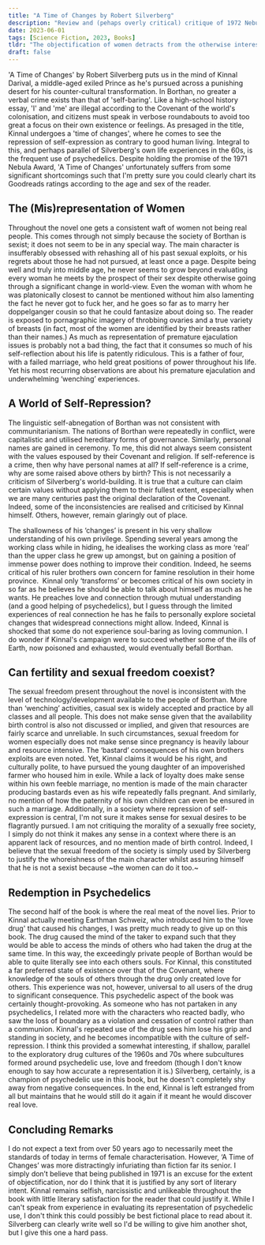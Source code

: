 ```yaml
---
title: "A Time of Changes by Robert Silverberg"
description: "Review and (pehaps overly critical) critique of 1972 Nebula Award Winner 'A Time of Changes' by Robert Silverberg."
date: 2023-06-01
tags: [Science Fiction, 2023, Books]
tldr: "The objectification of women detracts from the otherwise interesting exploration of psychedelics and significantly dates the text."
draft: false
---
```


'A Time of Changes' by Robert Silverberg puts us in the mind of Kinnal Darival, a middle-aged exiled Prince as he's pursued across a punishing desert for his counter-cultural transformation. In Borthan, no greater a verbal crime exists than that of 'self-baring'. Like a high-school history essay, 'I' and 'me' are illegal according to the Covenant of the world's colonisation, and citizens must speak in verbose roundabouts to avoid too great a focus on their own existence or feelings. As presaged in the title, Kinnal undergoes a 'time of changes', where he comes to see the repression of self-expression as contrary to good human living. Integral to this, and perhaps parallel of Silverberg's own life experiences in the 60s, is the frequent use of psychedelics. Despite holding the promise of the 1971 Nebula Award, 'A Time of Changes' unfortunately suffers from some significant shortcomings such that I'm pretty sure you could clearly chart its Goodreads ratings according to the age and sex of the reader.

## The (Mis)representation of Women
Throughout the novel one gets a consistent waft of women not being real people. This comes through not simply because the society of Borthan is sexist; it does not seem to be in any special way. The main character is insufferably obsessed with rehashing all of his past sexual exploits, or his regrets about those he had not pursued, at least once a page. Despite being well and truly into middle age, he never seems to grow beyond evaluating every woman he meets by the prospect of their sex despite otherwise going through a significant change in world-view. Even the woman with whom he was platonically closest to cannot be mentioned without him also lamenting the fact he never got to fuck her, and he goes so far as to marry her doppelganger cousin so that he could fantasize about doing so. The reader is exposed to pornagraphic imagery of throbbing ovaries and a true variety of breasts (in fact, most of the women are identified by their breasts rather than their names.) As much as representation of premature ejaculation issues is probably not a bad thing, the fact that it consumes so much of his self-reflection about his life is patently ridiculous. This is a father of four, with a failed marriage, who held great positions of power throughout his life. Yet his most recurring observations are about his premature ejaculation and underwhelming ‘wenching’ experiences. 

## A World of Self-Repression?
The linguistic self-abnegation of Borthan was not consistent with communitarianism. The nations of Borthan were repeatedly in conflict, were capitalistic and utilised hereditary forms of governance. Similarly, personal names are gained in ceremony. To me, this did not always seem consistent with the values espoused by their Covenant and religion. If self-reference is a crime, then why have personal names at all? If self-reference is a crime, why are some raised above others by birth? This is not necessarily a criticism of Silverberg's world-building. It is true that a culture can claim certain values without applying them to their fullest extent, especially when we are many centuries past the original declaration of the Covenant. Indeed, some of the inconsistencies are realised and criticised by Kinnal himself. Others, however, remain glaringly out of place.

The shallowness of his ‘changes’ is present in his very shallow understanding of his own privilege. Spending several years among the working class while in hiding, he idealises the working class as more ‘real’ than the upper class he grew up amongst, but on gaining a position of immense power does nothing to improve their condition. Indeed, he seems critical of his ruler brothers own concern for famine resolution in their home province.  Kinnal only ‘transforms’ or becomes critical of his own society in so far as he believes he should be able to talk about himself as much as he wants. He preaches love and connection through mutual understanding (and a good helping of psychedelics), but I guess through the limited experiences of real connection he has he fails to personally explore societal changes that widespread connections might allow. Indeed, Kinnal is shocked that some do not experience soul-baring as loving communion. I do wonder if Kinnal's campaign were to succeed whether some of the ills of Earth, now poisoned and exhausted, would eventually befall Borthan.

## Can fertility and sexual freedom coexist?
The sexual freedom present throughout the novel is inconsistent with the level of technology/development available to the people of Borthan. More than ‘wenching’ activities, casual sex is widely accepted and practice by all classes and all people. This does not make sense given that the availability birth control is also not discussed or implied, and given that resources are fairly scarce and unreliable. In such circumstances, sexual freedom for women especially does not make sense since pregnancy is heavily labour and resource intensive. The ‘bastard’ consequences of his own brothers exploits are even noted. Yet, Kinnal claims it would be his right, and culturally polite, to have pursued the young daughter of an impoverished farmer who housed him in exile. While a lack of loyalty does make sense within his own feeble marriage, no mention is made of the main character producing bastards even as his wife repeatedly falls pregnant. And similarly, no mention of how the paternity of his own children can even be ensured in such a marriage. Additionally, in a society where repression of self-expression is central, I'm not sure it makes sense for sexual desires to be flagrantly pursued. I am not critiquing the morality of a sexually free society, I simply do not think it makes any sense in a context where there is an apparent lack of resources, and no mention made of birth control. Indeed, I believe that the sexual freedom of the society is simply used by Silverberg to justify the whoreishness of the main character whilst assuring himself that he is not a sexist because ~the women can do it too.~

## Redemption in Psychedelics
The second half of the book is where the real meat of the novel lies. Prior to Kinnal actually meeting Earthman Schweiz, who introduced him to the 'love drug' that caused his changes, I was pretty much ready to give up on this book. The drug caused the mind of the taker to expand such that they would be able to access the minds of others who had taken the drug at the same time. In this way, the exceedingly private people of Borthan would be able to quite literally see into each others souls. For Kinnal, this constituted a far preferred state of existence over that of the Covenant, where knowledge of the souls of others through the drug only created love for others. This experience was not, however, universal to all users of the drug to significant consequence. This psychedelic aspect of the book was certainly thought-provoking. As someone who has not partaken in any psychedelics, I related more with the characters who reacted badly, who saw the loss of boundary as a violation and cessation of control rather than a communion. Kinnal's repeated use of the drug sees him lose his grip and standing in society, and he becomes incompatible with the culture of self-repression. I think this provided a somewhat interesting, if shallow, parallel to the exploratory drug cultures of the 1960s and 70s where subcultures formed around psychedelic use, love and freedom (though I don't know enough to say how accurate a representation it is.) Silverberg, certainly, is a champion of psychedelic use in this book, but he doesn't completely shy away from negative consequences. In the end, Kinnal is left estranged from all but maintains that he would still do it again if it meant he would discover real love.

## Concluding Remarks
I do not expect a text from over 50 years ago to necessarily meet the standards of today in terms of female characterisation. However, ‘A Time of Changes’ was more distractingly infuriating than fiction far its senior. I simply don’t believe that being published in 1971 is an excuse for the extent of objectification, nor do I think that it is justified by any sort of literary intent. Kinnal remains selfish, narcissistic and unlikeable throughout the book with little literary satisfaction for the reader that could justify it. While I can't speak from experience in evaluating its representation of psychedelic use, I don't think this could possibly be best fictional place to read about it. Silverberg can clearly write well so I'd be willing to give him another shot, but I give this one a hard pass.